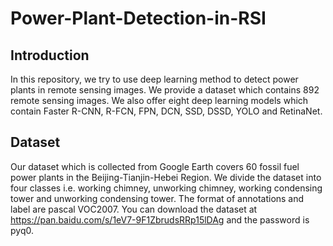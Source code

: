 # Power-Plant-Detection-in-RSI


Introduction
---
In this repository, we try to use deep learning method to detect power plants in remote sensing images. We provide a dataset which 
contains 892 remote sensing images. We also offer eight deep learning models which contain Faster R-CNN, R-FCN, FPN, DCN, SSD, DSSD, YOLO and RetinaNet.

Dataset
---
Our dataset which is collected from Google Earth covers 60 fossil fuel power plants in the Beijing-Tianjin-Hebei Region. We divide the 
dataset into four classes i.e. working chimney, unworking chimney, working condensing tower and unworking condensing tower. The format of 
annotations and label are pascal VOC2007. You can download the dataset at https://pan.baidu.com/s/1eV7-9F1ZbrudsRRp15lDAg and the 
password is pyq0. 
